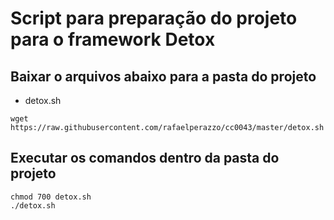 # Script para preparação do projeto para o framework Detox

## Baixar o arquivos abaixo para a pasta do projeto

* detox.sh

```console
wget https://raw.githubusercontent.com/rafaelperazzo/cc0043/master/detox.sh
```

## Executar os comandos dentro da pasta do projeto

```console
chmod 700 detox.sh
./detox.sh
```
